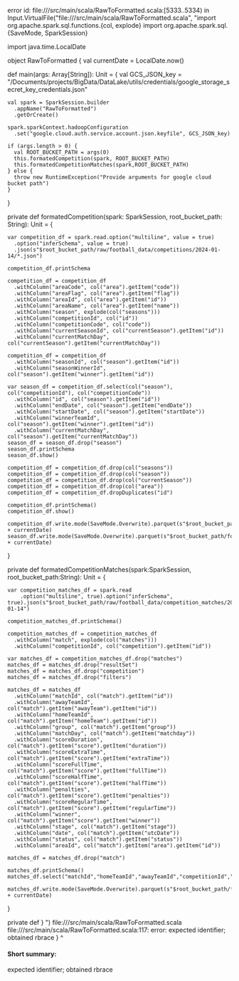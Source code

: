 error id: file://<WORKSPACE>/src/main/scala/RawToFormatted.scala:[5333..5334) in Input.VirtualFile("file://<WORKSPACE>/src/main/scala/RawToFormatted.scala", "import org.apache.spark.sql.functions.{col, explode}
import org.apache.spark.sql.{SaveMode, SparkSession}

import java.time.LocalDate

object RawToFormatted {
   val currentDate = LocalDate.now()

  def main(args: Array[String]): Unit = {
    val GCS_JSON_key = "<HOME>/Documents/projects/BigData/DataLake/utils/credentials/google_storage_secret_key_credentials.json"

    val spark = SparkSession.builder
      .appName("RawToFormatted")
      .getOrCreate()

    spark.sparkContext.hadoopConfiguration
      .set("google.cloud.auth.service.account.json.keyfile", GCS_JSON_key)

    if (args.length > 0) {
      val ROOT_BUCKET_PATH = args(0)
      this.formatedCompetition(spark, ROOT_BUCKET_PATH)
      this.formatedCompetitionMatches(spark,ROOT_BUCKET_PATH)
    } else {
      throw new RuntimeException("Provide arguments for google cloud bucket path")
    }
  }

  private def formatedCompetition(spark: SparkSession, root_bucket_path: String): Unit = {

    var competition_df = spark.read.option("multiline", value = true)
      .option("inferSchema", value = true)
      .json(s"$root_bucket_path/raw/football_data/competitions/2024-01-14/*.json")

    competition_df.printSchema

    competition_df = competition_df
      .withColumn("areaCode", col("area").getItem("code"))
      .withColumn("areaFlag", col("area").getItem("flag"))
      .withColumn("areaId", col("area").getItem("id"))
      .withColumn("areaName", col("area").getItem("name"))
      .withColumn("season", explode(col("seasons")))
      .withColumn("competitionId", col("id"))
      .withColumn("competitionCode", col("code"))
      .withColumn("currentSeasonId", col("currentSeason").getItem("id"))
      .withColumn("currentMatchDay", col("currentSeason").getItem("currentMatchDay"))

    competition_df = competition_df
      .withColumn("seasonId", col("season").getItem("id"))
      .withColumn("seasonWinnerId", col("season").getItem("winner").getItem("id"))

    var season_df = competition_df.select(col("season"), col("competitionId"), col("competitionCode"))
      .withColumn("id", col("season").getItem("id"))
      .withColumn("endDate", col("season").getItem("endDate"))
      .withColumn("startDate", col("season").getItem("startDate"))
      .withColumn("winnerTeamId", col("season").getItem("winner").getItem("id"))
      .withColumn("currentMatchDay", col("season").getItem("currentMatchDay"))
    season_df = season_df.drop("season")
    season_df.printSchema
    season_df.show()

    competition_df = competition_df.drop(col("seasons"))
    competition_df = competition_df.drop(col("season"))
    competition_df = competition_df.drop(col("currentSeason"))
    competition_df = competition_df.drop(col("area"))
    competition_df = competition_df.dropDuplicates("id")

    competition_df.printSchema()
    competition_df.show()

    competition_df.write.mode(SaveMode.Overwrite).parquet(s"$root_bucket_path/formatted/football_data/competition/" + currentDate)
    season_df.write.mode(SaveMode.Overwrite).parquet(s"$root_bucket_path/formatted/football_data/season/" + currentDate)
  }

  private def formatedCompetitionMatches(spark:SparkSession, root_bucket_path:String): Unit = {
    
    var competition_matches_df = spark.read
        .option("multiline", true).option("inferSchema", true).json(s"$root_bucket_path/raw/football_data/competition_matches/2024-01-14")
    
    competition_matches_df.printSchema()

    competition_matches_df = competition_matches_df
      .withColumn("match", explode(col("matches")))
      .withColumn("competitionId", col("competition").getItem("id"))

    var matches_df = competition_matches_df.drop("matches")
    matches_df = matches_df.drop("resultSet")
    matches_df = matches_df.drop("competition")
    matches_df = matches_df.drop("filters")

    matches_df = matches_df
      .withColumn("matchId", col("match").getItem("id"))
      .withColumn("awayTeamId", col("match").getItem("awayTeam").getItem("id"))
      .withColumn("homeTeamId", col("match").getItem("homeTeam").getItem("id"))
      .withColumn("group", col("match").getItem("group"))
      .withColumn("matchDay", col("match").getItem("matchday"))
      .withColumn("scoreDuration", col("match").getItem("score").getItem("duration"))
      .withColumn("scoreExtraTime", col("match").getItem("score").getItem("extraTime"))
      .withColumn("scoreFullTime", col("match").getItem("score").getItem("fullTime"))
      .withColumn("scoreHalfTime", col("match").getItem("score").getItem("halfTime"))
      .withColumn("penalties", col("match").getItem("score").getItem("penalties"))
      .withColumn("scoreRegularTime", col("match").getItem("score").getItem("regularTime"))
      .withColumn("winner", col("match").getItem("score").getItem("winner"))
      .withColumn("stage", col("match").getItem("stage"))
      .withColumn("date", col("match").getItem("utcDate"))
      .withColumn("status", col("match").getItem("status"))
      .withColumn("areaId", col("match").getItem("area").getItem("id"))

    matches_df = matches_df.drop("match")

    matches_df.printSchema()
    matches_df.select("matchId","homeTeamId","awayTeamId","competitionId","scoreFullTime").show()

    matches_df.write.mode(SaveMode.Overwrite).parquet(s"$root_bucket_path/formatted/football_data/matches/" + currentDate)
  }

  private def 
}
")
file://<WORKSPACE>/src/main/scala/RawToFormatted.scala
file://<WORKSPACE>/src/main/scala/RawToFormatted.scala:117: error: expected identifier; obtained rbrace
}
^
#### Short summary: 

expected identifier; obtained rbrace